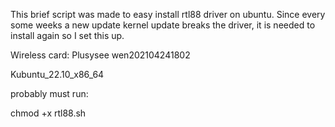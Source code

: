 This brief script was made to easy install rtl88 driver on ubuntu. 
Since every some weeks a new update kernel update breaks the driver, it is needed to install again so  I set this up.

Wireless card:
Plusysee
wen202104241802

Kubuntu_22.10_x86_64 

probably must run:

chmod +x rtl88.sh
